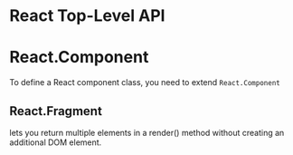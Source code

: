 # React Top-Level API

# React.Component

To define a React component class, you need to extend `React.Component`

## React.Fragment
lets you return multiple elements in a render() method without creating an additional DOM element.